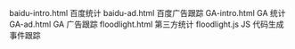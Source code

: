 baidu-intro.html  百度统计
baidu-ad.html     百度广告跟踪
GA-intro.html     GA 统计
GA-ad.html        GA 广告跟踪
floodlight.html   第三方统计
floodlight.js     JS 代码生成事件跟踪